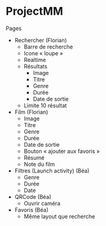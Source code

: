 # ProjectMM

Pages
- Rechercher (Florian)
  - Barre de recherche
  - Icone « loupe »
  - Realtime
  - Résultats
    - Image
    - Titre
    - Genre
    - Durée
    - Date de sortie
  - Limite 10 résultat
- Film (Florian)
  - Image 
  - Titre
  - Genre
  - Durée
  - Date de sortie
  - Bouton « ajouter aux favoris »
  - Résumé
  - Note du film
- Filtres (Launch activity) (Béa)
  - Genre 
  - Durée
  - Date
- QRCode (Béa)
  - Ouvrir caméra
- Favoris (Béa)
  - Même layout que recherche 
